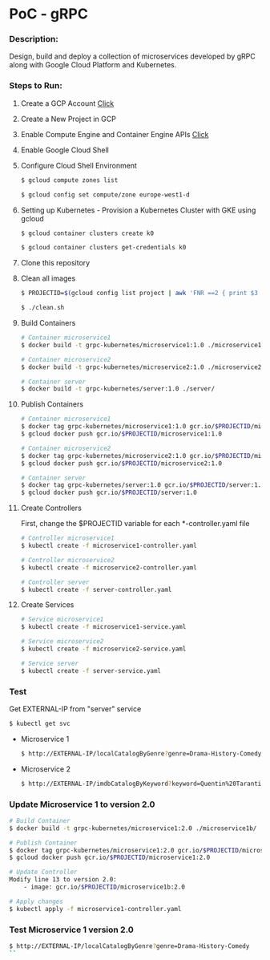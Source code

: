# PoC - gRPC

### Description:
Design, build and deploy a collection of microservices developed by gRPC along with Google Cloud Platform and Kubernetes.

### Steps to Run:

1. Create a GCP Account [Click](https://cloud.google.com/)
2. Create a New Project in GCP
3. Enable Compute Engine and Container Engine APIs [Click](https://console.developers.google.com/apis/library)
4. Enable Google Cloud Shell
5. Configure Cloud Shell Environment

	```sh
	$ gcloud compute zones list

	$ gcloud config set compute/zone europe-west1-d
	```

6. Setting up Kubernetes - Provision a Kubernetes Cluster with GKE using gcloud

	```sh
	$ gcloud container clusters create k0

	$ gcloud container clusters get-credentials k0	
	```

7. Clone this repository 

8. Clean all images

	```sh
	$ PROJECTID=$(gcloud config list project | awk 'FNR ==2 { print $3 }')

	$ ./clean.sh
	```

9. Build Containers

	```sh
	# Container microservice1
	$ docker build -t grpc-kubernetes/microservice1:1.0 ./microservice1/

	# Container microservice2
	$ docker build -t grpc-kubernetes/microservice2:1.0 ./microservice2/

	# Container server
	$ docker build -t grpc-kubernetes/server:1.0 ./server/
	```

10. Publish Containers

	```sh
	# Container microservice1
	$ docker tag grpc-kubernetes/microservice1:1.0 gcr.io/$PROJECTID/microservice1:1.0
	$ gcloud docker push gcr.io/$PROJECTID/microservice1:1.0

	# Container microservice2
	$ docker tag grpc-kubernetes/microservice2:1.0 gcr.io/$PROJECTID/microservice2:1.0
	$ gcloud docker push gcr.io/$PROJECTID/microservice2:1.0

	# Container server
	$ docker tag grpc-kubernetes/server:1.0 gcr.io/$PROJECTID/server:1.0
	$ gcloud docker push gcr.io/$PROJECTID/server:1.0
	```

11. Create Controllers

	First, change the $PROJECTID variable for each *-controller.yaml file

	```sh
	# Controller microservice1
	$ kubectl create -f microservice1-controller.yaml

	# Controller microservice2
	$ kubectl create -f microservice2-controller.yaml

	# Controller server
	$ kubectl create -f server-controller.yaml
	```

12. Create Services

	```sh
	# Service microservice1
	$ kubectl create -f microservice1-service.yaml

	# Service microservice2
	$ kubectl create -f microservice2-service.yaml

	# Service server
	$ kubectl create -f server-service.yaml
	```


### Test

Get EXTERNAL-IP from "server" service

```sh
$ kubectl get svc
```

- Microservice 1

	```sh
	$ http://EXTERNAL-IP/localCatalogByGenre?genre=Drama-History-Comedy
	```

- Microservice 2

	```sh
	$ http://EXTERNAL-IP/imdbCatalogByKeyword?keyword=Quentin%20Tarantino
	```

### Update Microservice 1 to version 2.0

```sh	
# Build Container
$ docker build -t grpc-kubernetes/microservice1:2.0 ./microservice1b/

# Publish Container
$ docker tag grpc-kubernetes/microservice1:2.0 gcr.io/$PROJECTID/microservice1:2.0
$ gcloud docker push gcr.io/$PROJECTID/microservice1:2.0

# Update Controller
Modify line 13 to version 2.0:
	- image: gcr.io/$PROJECTID/microservice1b:2.0

# Apply changes
$ kubectl apply -f microservice1-controller.yaml
```

### Test Microservice 1 version 2.0

```sh
$ http://EXTERNAL-IP/localCatalogByGenre?genre=Drama-History-Comedy
``

